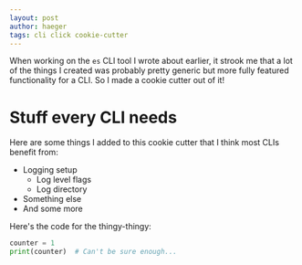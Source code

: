 ```yaml
---
layout: post
author: haeger
tags: cli click cookie-cutter
---
```


When working on the `es` CLI tool I wrote about earlier, it strook me that a lot of the things I created was probably 
pretty generic but more fully featured functionality for a CLI. So I made a cookie cutter out of it!

# Stuff every CLI needs

Here are some things I added to this cookie cutter that I think most CLIs benefit from:

- Logging setup
    - Log level flags
    - Log directory
- Something else
- And some more

Here's the code for the thingy-thingy:

```python
counter = 1
print(counter)  # Can't be sure enough... 
```
